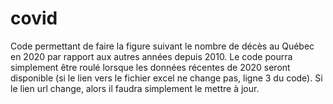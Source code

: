 # covid
Code permettant de faire la figure suivant le nombre de décès au Québec en 2020 par rapport aux autres années depuis 2010. Le code pourra simplement être roulé lorsque les données récentes de 2020 seront disponible (si le lien vers le fichier excel ne change pas, ligne 3 du code). Si le lien url change, alors il faudra simplement le mettre à jour. 